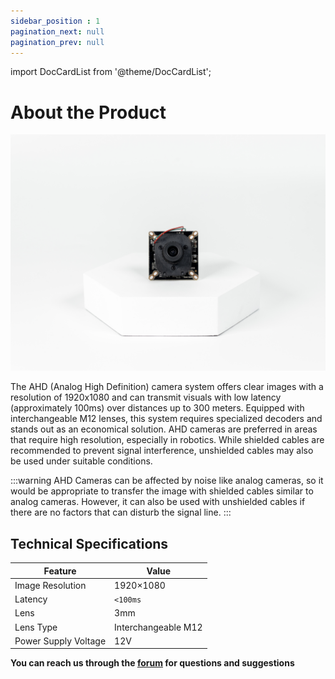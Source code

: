 ```yaml
---
sidebar_position : 1
pagination_next: null
pagination_prev: null
---
```


import DocCardList from '@theme/DocCardList';

# About the Product



![Analog HD 1080P Camera](./image/IMG_5781.jpg)

The AHD (Analog High Definition) camera system offers clear images with a resolution of 1920x1080 and can transmit visuals with low latency (approximately 100ms) over distances up to 300 meters. Equipped with interchangeable M12 lenses, this system requires specialized decoders and stands out as an economical solution. AHD cameras are preferred in areas that require high resolution, especially in robotics. While shielded cables are recommended to prevent signal interference, unshielded cables may also be used under suitable conditions.


:::warning
AHD Cameras can be affected by noise like analog cameras, so it would be appropriate to transfer the image with shielded cables similar to analog cameras. However, it can also be used with unshielded cables if there are no factors that can disturb the signal line.
:::

## Technical Specifications

|Feature|	Value|
|---------------------|----------------------|
|Image Resolution|	1920×1080|
|Latency|	`<100ms`|
|Lens	|3mm|
|Lens Type|	Interchangeable M12|
|Power Supply Voltage|	12V|


**You can reach us through the [forum](https://forum.degzrobotics.com/) for questions and suggestions**

<DocCardList />
